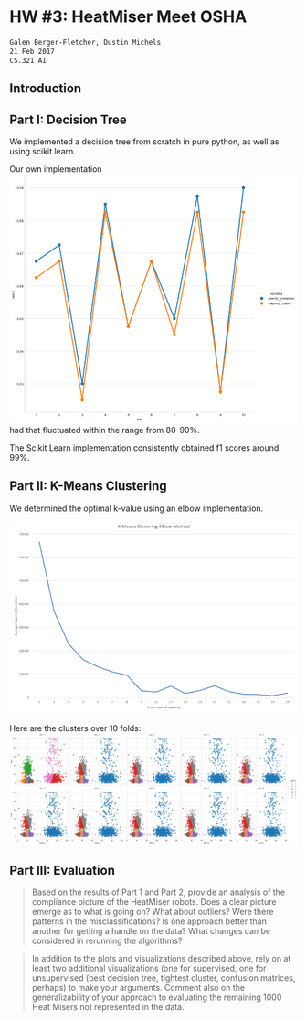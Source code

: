 
# HW #3: HeatMiser Meet OSHA

```
Galen Berger-Fletcher, Dustin Michels
21 Feb 2017
CS.321 AI
```

## Introduction

## Part I: Decision Tree

We implemented a decision tree from scratch in pure python, as well as using scikit learn.

Our own implementation
![](images/dec_tree_prec.png) had that fluctuated within the range from 80-90%.

The Scikit Learn implementation consistently obtained f1 scores around 99%.


## Part II: K-Means Clustering

We determined the optimal k-value using an elbow implementation.

![](images/elbow.png)

Here are the clusters over 10 folds:
![](images/clusters.png)

## Part III: Evaluation

> Based on the results of Part 1 and Part 2, provide an analysis of the compliance picture of the HeatMiser robots. Does a clear picture emerge as to what is going on? What about outliers? Were there patterns in the misclassifications? Is one approach better than another for getting a handle on the data?  What changes can be considered in rerunning the algorithms?

> In addition to the plots and visualizations described above, rely on at least two additional visualizations (one for supervised, one for unsupervised (best decision tree, tightest cluster, confusion matrices, perhaps) to make your arguments. Comment also on the generalizability of your approach to evaluating the remaining 1000 Heat Misers not represented in the data.
